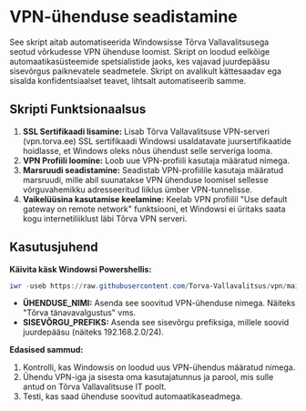 # VPN-ühenduse seadistamine

See skript aitab automatiseerida Windowsisse Tõrva Vallavalitsusega seotud võrkudesse VPN ühenduse loomist. Skript on loodud eelkõige automaatikasüsteemide spetsialistide jaoks, kes vajavad juurdepääsu sisevõrgus paiknevatele seadmetele. Skript on avalikult kättesaadav ega sisalda konfidentsiaalset teavet, lihtsalt automatiseerib samme.

## Skripti Funktsionaalsus
1. **SSL Sertifikaadi lisamine:** Lisab Tõrva Vallavalitsuse VPN-serveri (vpn.torva.ee) SSL sertifikaadi Windowsi usaldatavate juursertifikaatide hoidlasse, et Windows oleks nõus ühendust selle serveriga looma.
2. **VPN Profiili loomine:** Loob uue VPN-profiili kasutaja määratud nimega.
3. **Marsruudi seadistamine:** Seadistab VPN-profiilile kasutaja määratud marsruudi, mille abil suunatakse VPN ühenduse loomisel sellesse võrguvahemikku adresseeritud liiklus ümber VPN-tunnelisse.
4. **Vaikelüüsina kasutamise keelamine:** Keelab VPN profiilil "Use default gateway on remote network" funktsiooni, et Windowsi ei üritaks saata kogu internetiliiklust läbi Tõrva VPN serveri.

## Kasutusjuhend

**Käivita käsk Windowsi Powershellis:**

```powershell
iwr -useb https://raw.githubusercontent.com/Torva-Vallavalitsus/vpn/main/vpn.torva.ee.ps1 | iex -connectionName "ÜHENDUSE_NIMI" -destinationPrefix "SISEVÕRGU_PREFIKS"
```

- **ÜHENDUSE_NIMI:** Asenda see soovitud VPN-ühenduse nimega. Näiteks "Tõrva tänavavalgustus" vms.
- **SISEVÕRGU_PREFIKS:** Asenda see sisevõrgu prefiksiga, millele soovid juurdepääsu (näiteks 192.168.2.0/24).

**Edasised sammud:**

1. Kontrolli, kas Windowsis on loodud uus VPN-ühendus määratud nimega.
2. Ühendu VPN-iga ja sisesta oma kasutajatunnus ja parool, mis sulle antud on Tõrva Vallavalitsuse IT poolt.
3. Testi, kas saad ühenduse soovitud automaatikaseadmega.
